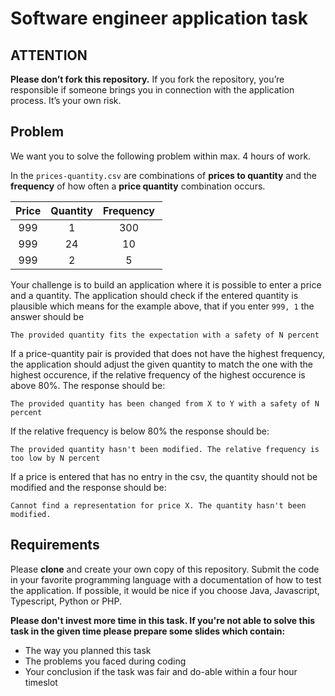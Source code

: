 # Software engineer application task

## ATTENTION
__Please don’t fork this repository.__
If you fork the repository, you’re responsible if someone brings you in connection with the application process. It’s your own risk.

## Problem

We want you to solve the following problem within max. 4 hours of work.

In the ```prices-quantity.csv``` are combinations of **prices to quantity** and the **frequency** of how often a **price quantity** combination occurs. 


| Price | Quantity | Frequency |
| :---: | :---: | :---: |
| 999 | 1 | 300 |
| 999 | 24 | 10 |
| 999 | 2 | 5 |


Your challenge is to build an application where it is possible to enter a price and a quantity. The application should check if the entered quantity is plausible which means for the example above, that if you enter ```999, 1``` the answer should be 

```The provided quantity fits the expectation with a safety of N percent```

If a price-quantity pair is provided that does not have the highest frequency, the application should adjust the given quantity to match the one with the highest occurence, if the relative frequency of the highest occurence is above 80%. The response should be:

```The provided quantity has been changed from X to Y with a safety of N percent```

If the relative frequency is below 80% the response should be:

```The provided quantity hasn't been modified. The relative frequency is too low by N percent```

If a price is entered that has no entry in the csv, the quantity should not be modified and the response should be:

```Cannot find a representation for price X. The quantity hasn't been modified.```

## Requirements

Please __clone__ and create your own copy of this repository. Submit the code in your favorite programming language with a documentation of how to test the application.
If possible, it would be nice if you choose Java, Javascript, Typescript, Python or PHP.

**Please don't invest more time in this task. If you're not able to solve this task in the given time please prepare some slides which contain:**

* The way you planned this task
* The problems you faced during coding
* Your conclusion if the task was fair and do-able within a four hour timeslot

